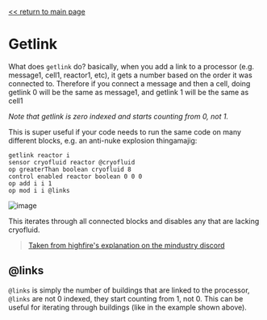 [<< return to main page](../README.md)
# Getlink

What does `getlink` do?
basically, when you add a link to a processor (e.g. message1, cell1, reactor1, etc),
it gets a number based on the order it was connected to.
Therefore if you connect a message and then a cell, doing getlink 0  will be the same as message1, and getlink 1 will be the same as cell1

*Note that getlink is zero indexed and starts counting from 0, not 1.*

This is super useful if your code needs to run the same code on many different blocks, e.g. an anti-nuke explosion thingamajig:
```
getlink reactor i
sensor cryofluid reactor @cryofluid
op greaterThan boolean cryofluid 8
control enabled reactor boolean 0 0 0
op add i i 1
op mod i i @links
```
![image](https://user-images.githubusercontent.com/63439268/157014517-8afc8e04-0782-4252-a1e2-6e321aaa4a2c.png)

This iterates through all connected blocks and disables any that are lacking cryofluid.

> [Taken from highfire's explanation on the mindustry discord](https://discord.com/channels/391020510269669376/742769933926269069/867577676059115520)


## @links

`@links` is simply the number of buildings that are linked to the processor,
`@links` are not 0 indexed, they start counting from 1, not 0.
This can be useful for iterating through buildings (like in the example shown above).
